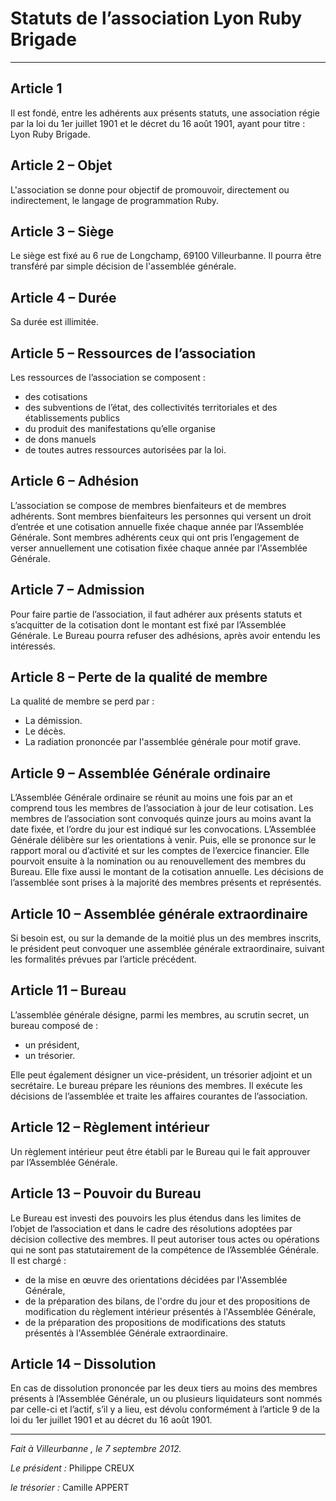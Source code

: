 # Statuts de l’association Lyon Ruby Brigade
<hr>

## Article 1
Il est fondé, entre les adhérents aux présents statuts,  une association régie par la loi du 1er juillet 1901 et le décret du 16 août 1901, ayant pour titre : Lyon Ruby Brigade.

## Article 2 – Objet
L'association se donne pour objectif de promouvoir, directement ou indirectement, le langage de programmation Ruby.

## Article 3 – Siège
Le siège est fixé au 6 rue de Longchamp, 69100 Villeurbanne.
Il pourra être transféré par simple décision de l'assemblée générale.

## Article 4 – Durée
Sa durée est illimitée.

## Article 5 – Ressources de l’association
Les ressources de l’association se composent :
* des cotisations
* des subventions de l’état, des collectivités territoriales et des établissements publics
* du produit des manifestations qu’elle organise
* de dons manuels
* de toutes autres ressources autorisées par la loi.

## Article 6 – Adhésion
L’association se compose de membres bienfaiteurs et de membres adhérents.
Sont membres bienfaiteurs les personnes qui versent un droit d’entrée et une cotisation annuelle fixée chaque année par l’Assemblée Générale.
Sont membres adhérents ceux qui ont pris l’engagement de verser annuellement une cotisation fixée chaque année par l'Assemblée Générale.

## Article 7 – Admission
Pour faire partie de l’association, il faut adhérer aux présents statuts et s’acquitter de la cotisation dont le montant est fixé par l’Assemblée Générale.
Le Bureau pourra refuser des adhésions, après avoir entendu les intéressés.

## Article 8 – Perte de la qualité de membre
La qualité de membre se perd par :
* La démission.
* Le décès.
* La radiation prononcée par l'assemblée générale pour motif grave.

## Article 9 – Assemblée Générale ordinaire
L’Assemblée Générale ordinaire se réunit au moins une fois par an et comprend tous les membres de l’association à jour de leur cotisation.
Les membres de l’association sont convoqués quinze jours au moins avant la date fixée, et l’ordre du jour est indiqué sur les convocations.
L’Assemblée Générale délibère sur les orientations à venir. Puis, elle se prononce sur le rapport moral ou d’activité et sur les comptes de l’exercice financier. Elle pourvoit ensuite à la nomination ou au renouvellement des membres du Bureau.
Elle fixe aussi le montant de la cotisation annuelle.
Les décisions de l’assemblée sont prises à la majorité des membres présents et représentés.

## Article 10 – Assemblée générale extraordinaire
Si besoin est, ou sur la demande de la moitié plus un des membres inscrits, le président peut convoquer une assemblée générale extraordinaire, suivant les formalités prévues par l’article précédent.

## Article 11 – Bureau
L’assemblée générale désigne, parmi les membres, au scrutin secret, un bureau composé de :
* un président,
* un trésorier.

Elle peut également désigner un vice-président, un trésorier adjoint et un secrétaire.
Le bureau prépare les réunions des membres. Il exécute les décisions de l’assemblée et traite les affaires courantes de l’association.
## Article 12 – Règlement intérieur
Un règlement intérieur peut être établi par le Bureau qui le fait approuver par l’Assemblée Générale.
## Article 13 – Pouvoir du Bureau
Le Bureau est investi des pouvoirs les plus étendus dans les limites de l’objet de l’association et dans le cadre des résolutions adoptées par décision collective des membres. Il peut autoriser tous actes ou opérations qui ne sont pas statutairement de la compétence de l’Assemblée Générale. Il est chargé :
* de la mise en œuvre des orientations décidées par l'Assemblée Générale,
* de la préparation des bilans, de l'ordre du jour et des propositions de modification du règlement intérieur présentés à l'Assemblée Générale,
* de la préparation des propositions de modifications des statuts présentés à l'Assemblée Générale extraordinaire.

## Article 14 – Dissolution
En cas de dissolution prononcée par les deux tiers au moins des membres
présents à l’Assemblée Générale, un ou plusieurs liquidateurs sont nommés par
celle-ci et l’actif, s’il y a lieu, est dévolu conformément à l’article 9 de la
loi du 1er juillet 1901 et au décret du 16 août 1901.

<hr>

*Fait à Villeurbanne , le 7 septembre 2012.*

*Le président :*
Philippe CREUX 

*le trésorier :*
Camille APPERT
